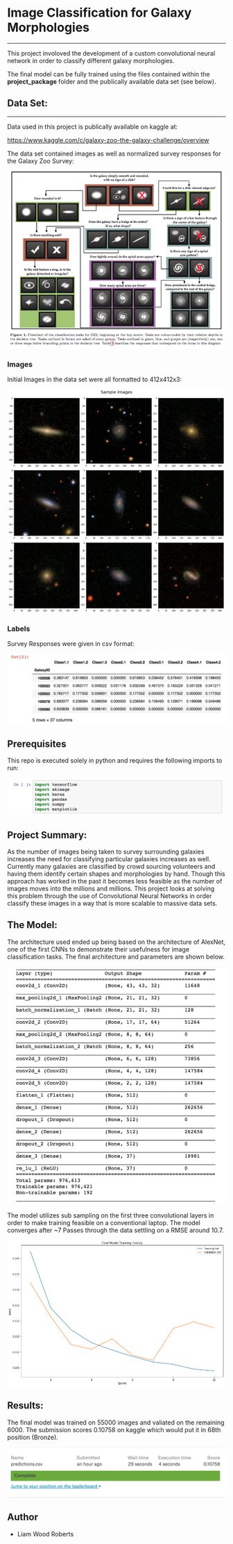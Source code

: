 # Image Classification for Galaxy Morphologies

---

This project involoved the development of a custom convolutional neural network in order to classify different galaxy morphologies.

The final model can be fully trained using the files contained within the **project_package** folder and the publically available data set (see below).

## Data Set:
---

Data used in this project is publically available on kaggle at:

https://www.kaggle.com/c/galaxy-zoo-the-galaxy-challenge/overview

The data set contained images as well as normalized survey responses for the Galaxy Zoo Survey:

![](images/GalaxtZooTree.png)

### Images

Initial Images in the data set were all formatted to 412x412x3:

![](images/raw_images_sample.png)

### Labels

Survey Responses were given in csv format:

![](images/sample_labels.png)

## Prerequisites

This repo is executed solely in python and requires the following imports to run:

![](images/import.png)

## Project Summary:

As the number of images being taken to survey surrounding galaxies increases the need for classifying particular galaxies increases as well. Currently many galaxies are classified by crowd sourcing volunteers and having them identify certain shapes and morphologies by hand. Though this approach has worked in the past it becomes less feasible as the number of images moves into the millions and millions. This project looks at solving this problem through the use of Convolutional Neural Networks in order classify these images in a way that is more scalable to massive data sets.

## The Model:

The architecture used ended up being based on the architecture of AlexNet, one of the first CNNs to demonstrate their usefulness for image classification tasks. The final architecture and parameters are shown below.

![](project_package/images/final_model_summary.png)

The model utilizes sub sampling on the first three convolutional layers in order to make training feasible on a conventional laptop. The model converges after ~7 Passes through the data settling on a RMSE around 10.7.

![](project_package/images/loss_history.png)


## Results:

The final model was trained on 55000 images and valiated on the remaining 6000. The submission scores 0.10758 on kaggle which would put it in 68th position (Bronze). 

![](project_package/images/kaggle_score.png)


## Author
- Liam Wood Roberts
